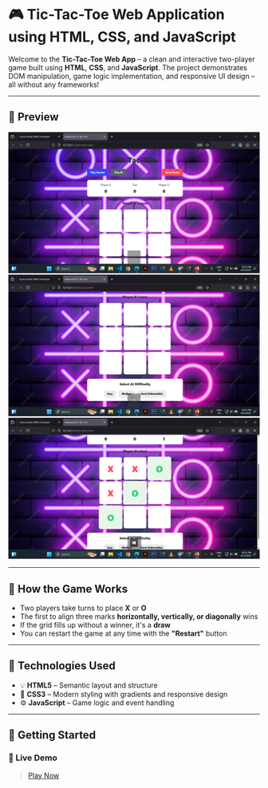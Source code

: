 # 🎮 Tic-Tac-Toe Web Application using HTML, CSS, and JavaScript

Welcome to the **Tic-Tac-Toe Web App** – a clean and interactive two-player game built using **HTML**, **CSS**, and **JavaScript**. The project demonstrates DOM manipulation, game logic implementation, and responsive UI design – all without any frameworks!

---

## 📸 Preview

![Tic Tac Toe Screenshot](https://github.com/feyo46/Tic-Tac-Toe-Web-application-by-using-HTML-CSS-and-JS-/blob/main/image1.png?raw=true)
![Tic Tac Toe Screenshot](https://github.com/feyo46/Tic-Tac-Toe-Web-application-by-using-HTML-CSS-and-JS-/blob/main/image2.png?raw=true)
![Tic Tac Toe Screenshot](https://github.com/feyo46/Tic-Tac-Toe-Web-application-by-using-HTML-CSS-and-JS-/blob/main/image3.png?raw=true)


---

## 🧠 How the Game Works

- Two players take turns to place **X** or **O**
- The first to align three marks **horizontally, vertically, or diagonally** wins
- If the grid fills up without a winner, it's a **draw**
- You can restart the game at any time with the **"Restart"** button

---

## 🔧 Technologies Used

- 💡 **HTML5** – Semantic layout and structure  
- 🎨 **CSS3** – Modern styling with gradients and responsive design  
- ⚙️ **JavaScript** – Game logic and event handling  

---

## 🚀 Getting Started

### 🔗 Live Demo
> [Play Now](https://github.com/feyo46/Tic-Tac-Toe-Web-application-by-using-HTML-CSS-and-JS)

